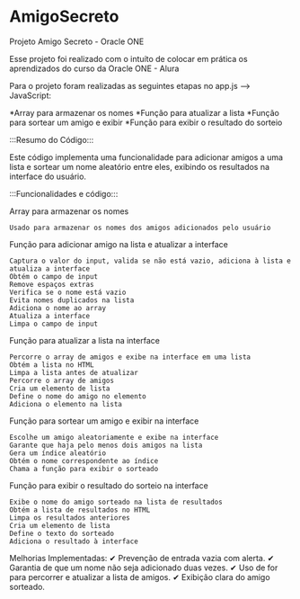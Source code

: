 # AmigoSecreto
Projeto Amigo Secreto - Oracle ONE

Esse projeto foi realizado com o intuíto de colocar em prática os aprendizados do curso da Oracle ONE - Alura

Para o projeto foram realizadas as seguintes etapas no app.js --> JavaScript:

*Array para armazenar os nomes
*Função para atualizar a lista
*Função para sortear um amigo e exibir
*Função para exibir o resultado do sorteio

:::Resumo do Código:::

Este código implementa uma funcionalidade para adicionar amigos a uma lista e sortear um nome aleatório entre eles, exibindo os resultados na interface do usuário.

:::Funcionalidades e código:::

Array para armazenar os nomes

    Usado para armazenar os nomes dos amigos adicionados pelo usuário

Função para adicionar amigo na lista e atualizar a interface

    Captura o valor do input, valida se não está vazio, adiciona à lista e atualiza a interface
    Obtém o campo de input
    Remove espaços extras
    Verifica se o nome está vazio
    Evita nomes duplicados na lista
    Adiciona o nome ao array
    Atualiza a interface
    Limpa o campo de input

Função para atualizar a lista na interface

    Percorre o array de amigos e exibe na interface em uma lista
    Obtém a lista no HTML
    Limpa a lista antes de atualizar
    Percorre o array de amigos
    Cria um elemento de lista
    Define o nome do amigo no elemento
    Adiciona o elemento na lista

Função para sortear um amigo e exibir na interface

    Escolhe um amigo aleatoriamente e exibe na interface
    Garante que haja pelo menos dois amigos na lista
    Gera um índice aleatório
    Obtém o nome correspondente ao índice
    Chama a função para exibir o sorteado

Função para exibir o resultado do sorteio na interface

    Exibe o nome do amigo sorteado na lista de resultados
    Obtém a lista de resultados no HTML
    Limpa os resultados anteriores
    Cria um elemento de lista
    Define o texto do sorteado
    Adiciona o resultado à interface

Melhorias Implementadas:
✔ Prevenção de entrada vazia com alerta.
✔ Garantia de que um nome não seja adicionado duas vezes.
✔ Uso de for para percorrer e atualizar a lista de amigos.
✔ Exibição clara do amigo sorteado.
